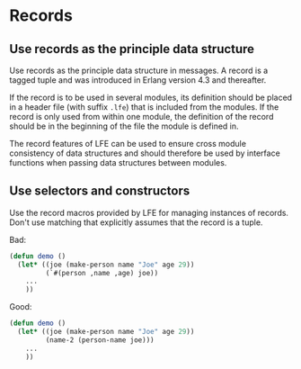 # Records

## Use records as the principle data structure

Use records as the principle data structure in messages. A record is a tagged tuple and was introduced in Erlang version 4.3 and thereafter.

If the record is to be used in several modules, its definition should be placed in a header file (with suffix `.lfe`) that is included from the modules. If the record is only used from within one module, the definition of the record should be in the beginning of the file the module is defined in.

The record features of LFE can be used to ensure cross module consistency of data structures and should therefore be used by interface functions when passing data structures between modules.

## Use selectors and constructors

Use the record macros provided by LFE for managing instances of records. Don't use matching that explicitly assumes that the record is a tuple.

Bad:

```lisp
(defun demo ()
  (let* ((joe (make-person name "Joe" age 29))
         (`#(person ,name ,age) joe))
    ...
    ))
```

Good:

```lisp
(defun demo ()
  (let* ((joe (make-person name "Joe" age 29))
         (name-2 (person-name joe)))
    ...
    ))
```
